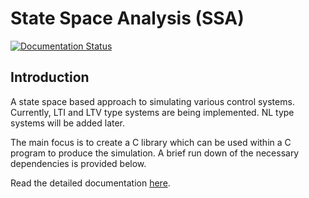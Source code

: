 # State Space Analysis (SSA)

[![Documentation Status](https://readthedocs.org/projects/ssa/badge/?version=latest)](https://ssa.readthedocs.io/en/latest/?badge=latest)

## Introduction

A state space based approach to simulating various control systems. Currently, LTI and LTV type systems are being implemented. NL type systems will be added later.

The main focus is to create a C library which can be used within a C program to produce the simulation. A brief run down of the necessary dependencies is provided below.

Read the detailed documentation [here](https://ssa.readthedocs.io/).
